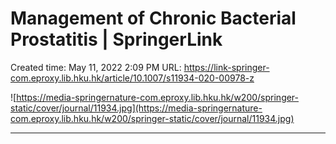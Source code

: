 # Management of Chronic Bacterial Prostatitis | SpringerLink

Created time: May 11, 2022 2:09 PM
URL: https://link-springer-com.eproxy.lib.hku.hk/article/10.1007/s11934-020-00978-z

![https://media-springernature-com.eproxy.lib.hku.hk/w200/springer-static/cover/journal/11934.jpg](https://media-springernature-com.eproxy.lib.hku.hk/w200/springer-static/cover/journal/11934.jpg)

---